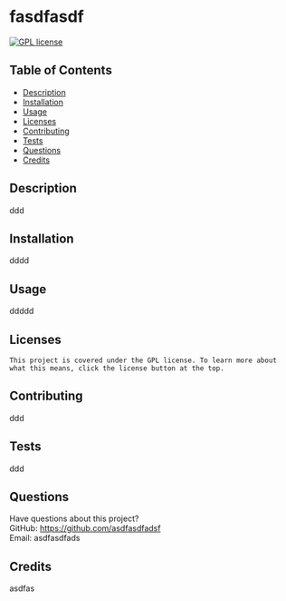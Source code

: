 # fasdfasdf
  [![GPL license](https://img.shields.io/badge/License-GPL-blue.svg)](http://perso.crans.org/besson/LICENSE.html)
  ## Table of Contents
  * [Description](#description)
  * [Installation](#installation)
  * [Usage](#usage)
  * [Licenses](#licenses)
  * [Contributing](#contributing)
  * [Tests](#tests)
  * [Questions](#questions)
  * [Credits](#credits)
  ## Description
  ddd
  ## Installation
  dddd
  ## Usage
  ddddd
  ## Licenses
    This project is covered under the GPL license. To learn more about what this means, click the license button at the top.
  ## Contributing
  ddd
  ## Tests
  ddd
  ## Questions
  Have questions about this project?  
  GitHub: https://github.com/asdfasdfadsf  
  Email: asdfasdfads
  ## Credits
  asdfas
